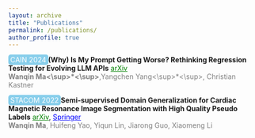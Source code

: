 ```yaml
---
layout: archive
title: "Publications"
permalink: /publications/
author_profile: true
---
```


<a href="https://conf.researchr.org/home/cain-2024" style="background-color: skyblue; color: white; padding: 2px 4px; text-decoration: none; border-radius: 5px;">CAIN 2024</a>**(Why) Is My Prompt Getting Worse? Rethinking Regression Testing for Evolving LLM APIs** <a href="https://arxiv.org/abs/2311.11123" style="color: green;">arXiv</a>
<br>
<span style="color: gray;">**Wanqin Ma<\sup>*<\sup>**,Yangchen Yang<\sup>*<\sup>, Christian Kastner </span> 
<br>



<a href="https://stacom.github.io/stacom2022/" style="background-color: skyblue; color: white; padding: 2px 4px; text-decoration: none; border-radius: 5px;">STACOM 2022</a>**Semi-supervised Domain Generalization for Cardiac Magnetic Resonance Image Segmentation with High Quality Pseudo Labels** <a href="https://arxiv.org/abs/2209.15451" style="color: green;">arXiv</a>, <a href="https://link.springer.com/chapter/10.1007/978-3-031-23443-9_351" style="color: blue;">Springer</a>
<br>
<span style="color: gray;">**Wanqin Ma**, Huifeng Yao, Yiqun Lin, Jiarong Guo, Xiaomeng Li</span> 
<br>




